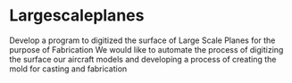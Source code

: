 # Largescaleplanes
Develop a program to digitized the surface of Large Scale Planes for the purpose of Fabrication
We would like to automate the process of digitizing the surface our aircraft models and developing a process of creating the mold for casting and fabrication

